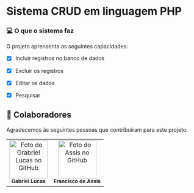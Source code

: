 # Sistema CRUD em linguagem PHP


### 💻 O que o sistema faz

O projeto aprensenta as seguintes capacidades:

- [x] Incluir registros no banco de dados
- [x] Excluir os registros
- [x] Editar os dados 
- [X] Pesquisar 


## 🤝 Colaboradores

Agradecemos às seguintes pessoas que contribuíram para este projeto:

<table>
  <tr>
    <td align="center">
      <a href="#">
        <img src="https://avatars.githubusercontent.com/u/69332675?v=4" width="100px;" alt="Foto do Grabriel Lucas no GitHub"/><br>
        <sub>
          <b>Gabriel Lucas</b>
        </sub>
      </a>
    </td>
    <td align="center">
      <a href="#">
        <img src="https://avatars.githubusercontent.com/u/111381502?v=4" width="100px;" alt="Foto do Assis no GitHub"/><br>
        <sub>
          <b>Francisco de Assis</b>
        </sub>
      </a>
    </td>
  </tr>
</table>
